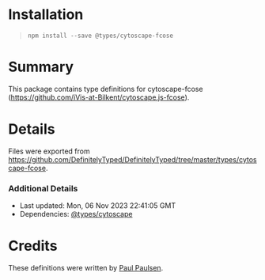 # Installation
> `npm install --save @types/cytoscape-fcose`

# Summary
This package contains type definitions for cytoscape-fcose (https://github.com/iVis-at-Bilkent/cytoscape.js-fcose).

# Details
Files were exported from https://github.com/DefinitelyTyped/DefinitelyTyped/tree/master/types/cytoscape-fcose.

### Additional Details
 * Last updated: Mon, 06 Nov 2023 22:41:05 GMT
 * Dependencies: [@types/cytoscape](https://npmjs.com/package/@types/cytoscape)

# Credits
These definitions were written by [Paul Paulsen](https://github.com/Phpaulsen).
